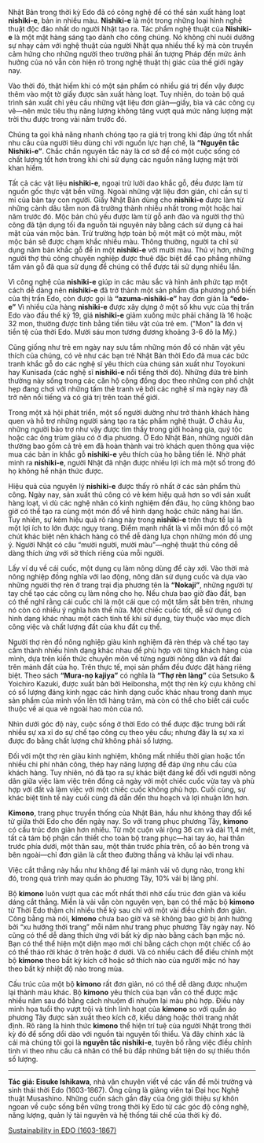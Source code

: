 Nhật Bản trong thời kỳ Edo đã có công nghệ để có thể sản xuất hàng loạt **nishiki-e**, bản in nhiều màu. **Nishiki-e** là một trong những loại hình nghệ thuật độc đáo nhất do người Nhật tạo ra. Tác phẩm nghệ thuật của **Nishiki-e** là một mặt hàng sáng tạo dành cho công chúng. Nó không chỉ nuôi dưỡng sự nhạy cảm với nghệ thuật của người Nhật qua nhiều thế kỷ mà còn truyền cảm hứng cho những người theo trường phái ấn tượng Pháp đến mức ảnh hưởng của nó vẫn còn hiện rõ trong nghệ thuật thị giác của thế giới ngày nay.

Vào thời đó, thật hiếm khi có một sản phẩm có nhiều giá trị đến vậy được thêm vào một tờ giấy được sản xuất hàng loạt. Tuy nhiên, do toàn bộ quá trình sản xuất chỉ yêu cầu những vật liệu đơn giản&mdash;giấy, bìa và các công cụ vẽ&mdash;nên mức tiêu thụ năng lượng không tăng vượt quá mức năng lượng mặt trời thu được trong vài năm trước đó.

Chúng ta gọi khả năng nhanh chóng tạo ra giá trị trong khi đáp ứng tốt nhất nhu cầu của người tiêu dùng chỉ với nguồn lực hạn chế, là **“Nguyên tắc Nishiki-e”**. Chắc chắn nguyên tắc này là cơ sở để có một cuộc sống có chất lượng tốt hơn trong khi chỉ sử dụng các nguồn năng lượng mặt trời khan hiếm.

Tất cả các vật liệu **nishiki-e**, ngoại trừ lưỡi dao khắc gỗ, đều được làm từ nguồn gốc thực vật bền vững. Ngoài những vật liệu đơn giản, chỉ cần sự tỉ mỉ của bàn tay con người. Giấy Nhật Bản dùng cho **nishiki-e** được làm từ những cành dâu tằm non đã trưởng thành nhiều nhất trong một hoặc hai năm trước đó. Mộc bản chủ yếu được làm từ gỗ anh đào và người thợ thủ công đã tận dụng tối đa nguồn tài nguyên này bằng cách sử dụng cả hai mặt của ván mộc bản. Trừ trường hợp toàn bộ một mặt có một màu, một mộc bản sẽ được chạm khắc nhiều màu. Thông thường, người ta chỉ sử dụng năm bản khắc gỗ để in một **nishiki-e** với mười màu. Thú vị hơn, những người thợ thủ công chuyên nghiệp được thuê đặc biệt để cạo phẳng những tấm ván gỗ đã qua sử dụng để chúng có thể được tái sử dụng nhiều lần.

Vì công nghệ của **nishiki-e** giúp in các màu sắc và hình ảnh phức tạp một cách dễ dàng nên **nishiki-e** đã trở thành một sản phẩm địa phương phổ biến của thị trấn Edo, còn được gọi là **“azuma-nishiki-e”** hay đơn giản là **“edo-e”** Vì nhiều cửa hàng **nishiki-e** được xây dựng ở một số khu vực của thị trấn Edo vào đầu thế kỷ 19, giá **nishiki-e** giảm xuống mức phải chăng là 16 hoặc 32 mon, thường được tính bằng tiền tiêu vặt của trẻ em. ("Mon" là đơn vị tiền tệ của thời Edo. Mười sáu mon tương đương khoảng 3-6 đô la Mỹ.)

Cũng giống như trẻ em ngày nay sưu tầm những món đồ có nhân vật yêu thích của chúng, có vẻ như các bạn trẻ Nhật Bản thời Edo đã mua các bức tranh khắc gỗ do các nghệ sĩ yêu thích của chúng sản xuất như Toyokuni hay Kunisada (các nghệ sĩ **nishiki-e** nổi tiếng thời đó). Những đứa trẻ bình thường này sống trong các căn hộ cộng đồng dọc theo những con phố chật hẹp đang chơi với những tấm thẻ tranh vẽ bởi các nghệ sĩ mà ngày nay đã trở nên nổi tiếng và có giá trị trên toàn thế giới.

Trong một xã hội phát triển, một số người dường như trở thành khách hàng quen và hỗ trợ những người sáng tạo ra tác phẩm nghệ thuật. Ở châu Âu, những người bảo trợ như vậy được tìm thấy trong giới hoàng gia, quý tộc hoặc các ông trùm giàu có ở địa phương. Ở Edo Nhật Bản, những người dân thường bao gồm cả trẻ em đã hoàn thành vai trò khách quen thông qua việc mua các bản in khắc gỗ **nishiki-e** yêu thích của họ bằng tiền lẻ. Nhờ phát minh ra **nishiki-e**, người Nhật đã nhận được nhiều lợi ích mà một số trong đó họ không hề nhận thức được.

Hiệu quả của nguyên lý **nishiki-e** được thấy rõ nhất ở các sản phẩm thủ công. Ngày nay, sản xuất thủ công có vẻ kém hiệu quả hơn so với sản xuất hàng loạt, vì dù các nghệ nhân có kinh nghiệm đến đâu, họ cũng không bao giờ có thể tạo ra cùng một món đồ về hình dạng hoặc chức năng hai lần. Tuy nhiên, sự kém hiệu quả rõ ràng này trong **nishiki-e** trên thực tế lại là một lợi ích to lớn được ngụy trang. Điểm mạnh nhất là vì mỗi món đồ có một chút khác biệt nên khách hàng có thể dễ dàng lựa chọn những món đồ ưng ý. Người Nhật có câu “mười người, mười màu”&mdash;nghệ thuật thủ công dễ dàng thích ứng với sở thích riêng của mỗi người.

Lấy ví dụ về cái cuốc, một dụng cụ làm nông dùng để cày xới. Vào thời mà nông nghiệp đồng nghĩa với lao động, nông dân sử dụng cuốc và dựa vào những người thợ rèn ở trang trại địa phương tên là **“Nokaji”**, những người tự tay chế tạo các công cụ làm nông cho họ. Nếu chưa bao giờ đào đất, bạn có thể nghĩ rằng cái cuốc chỉ là một cái que có một tấm sắt bên trên, nhưng nó còn có nhiều ý nghĩa hơn thế nữa. Một chiếc cuốc tốt, dễ sử dụng có hình dạng khác nhau một cách tinh tế khi sử dụng, tùy thuộc vào mục đích công việc và chất lượng đất của khu đất cụ thể.

Người thợ rèn đồ nông nghiệp giàu kinh nghiệm đã rèn thép và chế tạo tay cầm thành nhiều hình dạng khác nhau để phù hợp với từng khách hàng của mình, dựa trên kiến thức chuyên môn về từng người nông dân và đất đai trên mảnh đất của họ. Trên thực tế, mọi sản phẩm đều được đặt hàng riêng biệt. Theo sách **“Mura-no kajiya”** có nghĩa là **“Thợ rèn làng”** của Setsuko & Yoichiro Kazuki, được xuất bản bởi Heibonsha, một thợ rèn kỳ cựu không chỉ có số lượng đáng kinh ngạc các hình dạng cuốc khác nhau trong danh mục sản phẩm của mình vốn lên tới hàng trăm, mà còn có thể cho biết cái cuốc thuộc về ai qua vẻ ngoài hao mòn của nó.

Nhìn dưới góc độ này, cuộc sống ở thời Edo có thể được đặc trưng bởi rất nhiều sự xa xỉ do sự chế tạo công cụ theo yêu cầu; nhưng đây là sự xa xỉ được đo bằng chất lượng chứ không phải số lượng.

Đối với một thợ rèn giàu kinh nghiệm, không mất nhiều thời gian hoặc tốn nhiều chi phí nhân công, thép hay năng lượng để đáp ứng nhu cầu của khách hàng. Tuy nhiên, nó đã tạo ra sự khác biệt đáng kể đối với người nông dân giữa việc làm việc trên đồng cả ngày với một chiếc cuốc vừa tay và phù hợp với đất và làm việc với một chiếc cuốc không phù hợp. Cuối cùng, sự khác biệt tinh tế này cuối cùng đã dẫn đến thu hoạch và lợi nhuận lớn hơn.

**Kimono**, trang phục truyền thống của Nhật Bản, hầu như không thay đổi kể từ giữa thời Edo cho đến ngày nay. So với trang phục phương Tây, **kimono** có cấu trúc đơn giản hơn nhiều. Từ một cuộn vải rộng 36 cm và dài 11,4 mét, tất cả tám bộ phận cần thiết cho toàn bộ trang phục&mdash;hai tay áo, hai thân trước phía dưới, một thân sau, một thân trước phía trên, cổ áo bên trong và bên ngoài&mdash;chỉ đơn giản là cắt theo đường thẳng và khâu lại với nhau.

Việc cắt thẳng này hầu như không để lại mảnh vải vô dụng nào, trong khi đó, trong quá trình may quần áo phương Tây, 10% vải bị lãng phí.

Bộ **kimono** luôn vượt qua các mốt nhất thời nhờ cấu trúc đơn giản và kiểu dáng cắt thẳng. Miễn là vải vẫn còn nguyên vẹn, bạn có thể mặc bộ **kimono** từ Thời Edo thậm chí nhiều thế kỷ sau chỉ với một vài điều chỉnh đơn giản. Công bằng mà nói, **kimono** chưa bao giờ và sẽ không bao giờ bị ảnh hưởng bởi “xu hướng thời trang” mỗi năm như trang phục phương Tây ngày nay. Nó cũng có thể dễ dàng thích ứng với bất kỳ dịp nào bằng cách bạn mặc nó. Bạn có thể thể hiện một diện mạo mới chỉ bằng cách chọn một chiếc cổ áo có thể tháo rời khác ở trên hoặc ở dưới. Và có nhiều cách để điều chỉnh một bộ **kimono** theo bất kỳ kích cỡ hoặc sở thích nào của người mặc nó hay theo bất kỳ nhiệt độ nào trong mùa.

Cấu trúc của một bộ **kimono** rất đơn giản, nó có thể dễ dàng được nhuộm lại thành màu khác. Bộ **kimono** yêu thích của bạn vẫn có thể được mặc nhiều năm sau đó bằng cách nhuộm đi nhuộm lại màu phù hợp. Điều này minh họa tuổi thọ vượt trội và tính linh hoạt của **kimono** so với quần áo phương Tây được sản xuất theo kích cỡ, kiểu dáng hoặc thời trang nhất định. Rõ ràng là hình thức **kimono** thể hiện trí tuệ của người Nhật trong thời kỳ đó để sống dồi dào với nguồn tài nguyên tối thiểu. Và đây chính xác là cái mà chúng tôi gọi là **nguyên tắc nishiki-e**, tuyên bố rằng việc điều chỉnh tinh vi theo nhu cầu cá nhân có thể bù đắp những bất tiện do sự thiếu thốn số lượng.

<hr/>

**Tác giả: Eisuke Ishikawa**, nhà văn chuyên viết về các vấn đề môi trường và sinh thái thời Edo (1603-1867). Ông cũng là giảng viên tại Đại học Nghệ thuật Musashino. Những cuốn sách gần đây của ông giới thiệu sự khôn ngoan về cuộc sống bền vững trong thời kỳ Edo từ các góc độ công nghệ, năng lượng, quản lý tài nguyên và hệ thống tái chế của thời kỳ đó.

[Sustainability in EDO (1603-1867)](https://www.japanfs.org/en/edo/index.html)